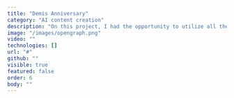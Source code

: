 ```yaml
---
title: "Demis Anniversary"
category: "AI content creation"
description: "On this project, I had the opportunity to utilize all the latest generative AI tools in action: Midjourney, Magnific, and several others that assisted throughout the project. From GPT to adjust prompts for MJ to FireFly from Adobe to address halting issues from other AI in the final scenes, we used a wide range of generative AI technologies.\n\nThe project focused on desktop marketing teams from the beginning of the agency until now, serving as a retrospective with engaging artifacts that showcase the most hyped topics of the current year, such as events and music.\n\nAfter generating the animated scenes with depth, I’ve integrated them into the website with an interactive game-like experience that offers a timeline that can be explored through interactions with artifacts and a slight perspective orientation."
image: "/images/opengraph.png"
video: ""
technologies: []
url: "#"
github: ""
visible: true
featured: false
order: 6
body: ""
---
```

